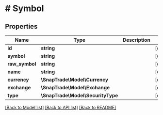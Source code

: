 # # Symbol

## Properties

Name | Type | Description | Notes
------------ | ------------- | ------------- | -------------
**id** | **string** |  | [optional]
**symbol** | **string** |  | [optional]
**raw_symbol** | **string** |  | [optional]
**name** | **string** |  | [optional]
**currency** | **\SnapTrade\Model\Currency** |  | [optional]
**exchange** | **\SnapTrade\Model\Exchange** |  | [optional]
**type** | **\SnapTrade\Model\SecurityType** |  | [optional]

[[Back to Model list]](../../README.md#models) [[Back to API list]](../../README.md#endpoints) [[Back to README]](../../README.md)
